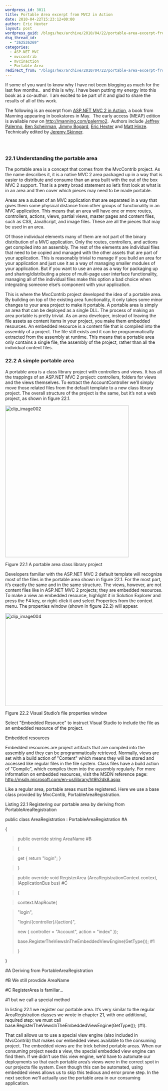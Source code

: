 ```yaml
---
wordpress_id: 3011
title: Portable Area excerpt from MVC2 in Action
date: 2010-04-22T15:23:12+00:00
author: Eric Hexter
layout: post
wordpress_guid: /blogs/hex/archive/2010/04/22/portable-area-excerpt-from-mvc2-in-action.aspx
dsq_thread_id:
  - "262526269"
categories:
  - ASP.NET MVC
  - mvccontrib
  - mvcinaction
  - Portable Area
redirect_from: "/blogs/hex/archive/2010/04/22/portable-area-excerpt-from-mvc2-in-action.aspx/"
---
```

If some of you want to know why I have not been blogging as much for the last few months..&#160; and this is why. I have been putting my energy into this book as a co-author.&#160; I am excited to be part of it and glad to share the results of all of this work.

The following is an excerpt from [ASP.NET MVC 2 in Action](http://manning.com/palermo2), a book from Manning appearing in bookstores in May.&#160; The early access (MEAP) edition is available now on <http://manning.com/palermo2>.&#160; Authors include [Jeffrey Palermo](http://jeffreypalermo.com), [Ben Scheirman](http://flux88.com/), [Jimmy Bogard](http://www.lostechies.com/blogs/jimmy_bogard/default.aspx), [Eric Hexter](http://www.lostechies.com/blogs/hex/) and [Matt Hinze](http://mhinze.com).&#160; Technically edited by [Jeremy Skinner](http://www.jeremyskinner.co.uk/).

### &#160;

### 22<a></a><a></a><a><font color="#000000">.1 Understanding the portable area</font></a>

The portable area is a concept that comes from the MvcContrib project. As the name describes it, it is a native MVC 2 area packaged up in a way that is easier to distribute and consume than an area built with the out of the box MVC 2 support. That is a pretty broad statement so let&#8217;s first look at what is in an area and then cover which pieces may need to be made portable.

Areas are a subset of an MVC application that are separated in a way that gives them some physical distance from other groups of functionality in an MVC application. This means that an area will have one or more routes, controllers, actions, views, partial views, master pages and content files, such as CSS, JavaScript, and image files. These are all the pieces that may be used in an area.

Of those individual elements many of them are not part of the binary distribution of a MVC application. Only the routes, controllers, and actions get compiled into an assembly. The rest of the elements are individual files that need to be copied and managed with the other assets that are part of your application. This is reasonably trivial to manage if you build an area for your application and just use it as a way of managing smaller modules of your application. But if you want to use an area as a way for packaging up and sharing/distributing a piece of multi-page user interface functionality, managing all of the individual files make this option a bad choice when integrating someone else&#8217;s component with your application. 

This is where the MvcContrib project developed the idea of a portable area. By building on top of the existing area functionality, it only takes some minor changes to your area project to make it portable. A portable area is simply an area that can be deployed as a single DLL. The process of making an area portable is pretty trivial. As an area developer, instead of leaving the file assets as content items in your project, you make them embedded resources. An embedded resource is a content file that is compiled into the assembly of a project. The file still exists and it can be programmatically extracted from the assembly at runtime. This means that a portable area only contains a single file, the assembly of the project, rather than all the individual content files. 

### 22.2 A simple portable area

A portable area is a class library project with controllers and views. It has all the trappings of an ASP.NET MVC 2 project: controllers, folders for views and the views themselves. To extract the AccountController we&#8217;ll simply move those related files from the default template to a new class library project. The overall structure of the project is the same, but it&#8217;s not a web project, as shown in figure 22.1.

[<img style="border-right-width: 0px;border-top-width: 0px;border-bottom-width: 0px;border-left-width: 0px" border="0" alt="clip_image002" src="http://lostechies.com/erichexter/files/2011/03/clip_image002_thumb_65BF8B33.jpg" width="395" height="484" />](http://lostechies.com/erichexter/files/2011/03/clip_image002_148543D6.jpg)</a>

Figure 22.1 A portable area class library project

Developers familiar with the ASP.NET MVC 2 default template will recognize most of the files in the portable area shown in figure 22.1. For the most part, it&#8217;s exactly the same and in the same structure. The views, however, are not content files like in ASP.NET MVC 2 projects; they are embedded resources. To make a view an embedded resource, highlight it in Solution Explorer and press the F4 key, or right-click it and select Properties from the context menu. The properties window (shown in figure 22.2) will appear.

[<img style="border-right-width: 0px;border-top-width: 0px;border-bottom-width: 0px;border-left-width: 0px" border="0" alt="clip_image004" src="http://lostechies.com/erichexter/files/2011/03/clip_image004_thumb_640EBF5F.jpg" width="644" height="296" />](http://lostechies.com/erichexter/files/2011/03/clip_image004_0BB53B8A.jpg)

Figure 22.2 Visual Studio&#8217;s file properties window

Select "Embedded Resource" to instruct Visual Studio to include the file as an embedded resource of the project.

Embedded resources

Embedded resources are project artifacts that are compiled into the assembly and they can be programmatically retrieved. Normally, views are set with a build action of "Content" which means they will be stored and accessed like regular files in the file system. Class files have a build action of "Compile", which compiles them into the assembly regularly. For more information on embedded resources, visit the MSDN reference page: http://msdn.microsoft.com/en-us/library/ht9h2dk8.aspx

Like a regular area, portable areas must be registered. Here we use a base class provided by MvcContib, PortableAreaRegistration.

Listing 22.1 Registering our portable area by deriving from PortableAreaRegistration

public class AreaRegistration : PortableAreaRegistration #A

{

> public override string AreaName #B

> {

> get { return "login"; }

> }

> public override void RegisterArea (AreaRegistrationContext context, IApplicationBus bus) #C

> {

> context.MapRoute(

> "login",
> 
> "login/{controller}/{action}",
> 
> new { controller = "Account", action = "index" });
> 
> base.RegisterTheViewsInTheEmbeddedViewEngine(GetType()); #1
> 
> }

}

#A Deriving from PortableAreaRegistration

#B We still provdide AreaName

#C RegisterArea is familiar&#8230;

#1 but we call a special method

In listing 22.1 we register our portable area. It&#8217;s very similar to the regular AreaRegistration classes we wrote in chapter 21, with one additional, required step: we must call base.RegisterTheViewsInTheEmbeddedViewEngine(GetType()); (#1).

That call allows us to use a special view engine (also included in MvcContrib) that makes our embedded views available to the consuming project. The embedded views are the trick behind portable areas. When our consuming project needs a view, the special embedded view engine can find them. If we didn&#8217;t use this view engine, we&#8217;d have to automate our deployments so that each portable area&#8217;s views were in the correct spot in our projects file system. Even though this can be automated, using embedded views allows us to skip this tedious and error prone step. In the next section we&#8217;ll actually use the portable area in our consuming application.